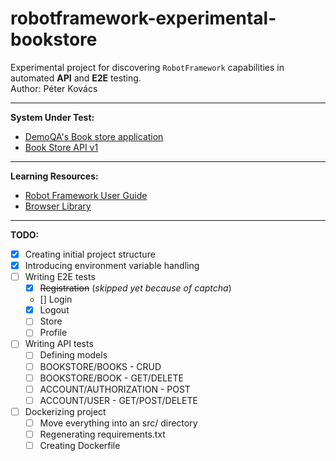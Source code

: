 # robotframework-experimental-bookstore
Experimental project for discovering ```RobotFramework``` capabilities in automated **API** and **E2E** testing.  
Author: Péter Kovács

---

**System Under Test:** 
- [DemoQA's Book store application](https://demoqa.com/books)
- [Book Store API v1](https://demoqa.com/swagger/#/)

---

**Learning Resources:**
- [Robot Framework User Guide](https://robotframework.org/robotframework/latest/RobotFrameworkUserGuide.html)
- [Browser Library](https://marketsquare.github.io/robotframework-browser/Browser.html)

---

**TODO:**  
- [x] Creating initial project structure  
- [x] Introducing environment variable handling  
- [ ] Writing E2E tests
  - [x] ~~Registration~~ (_skipped yet because of captcha_)
  - [] Login
  - [x] Logout
  - [ ] Store
  - [ ] Profile
- [ ] Writing API tests
  - [ ] Defining models
  - [ ] BOOKSTORE/BOOKS - CRUD
  - [ ] BOOKSTORE/BOOK - GET/DELETE
  - [ ] ACCOUNT/AUTHORIZATION - POST
  - [ ] ACCOUNT/USER - GET/POST/DELETE
- [ ] Dockerizing project
  - [ ] Move everything into an src/ directory
  - [ ] Regenerating requirements.txt
  - [ ] Creating Dockerfile
